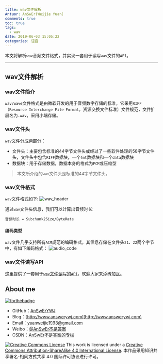 ```yaml
---
title: wav文件解析
Antuor: AnSwEr(Weijie Yuan)
comments: true
toc: true
tags:
  - wav
date: 2019-06-03 15:06:22
categories: 语音
---
```


本文将解析`wav`音频文件格式，并实现一套用于读写`wav`文件的`API`。

----------
<!--more-->

## wav文件解析
### wav文件简介
`wav/wave`文件格式是由微软开发的用于音频数字存储的标准，它采用`RIFF`（`Resource Interchange File Format`，资源交换文件标准）文件规范，文件扩展名为`.wav`，采用小端存储。  

### wav文件头
`wav`文件分成两部分：  
- 文件头：主要包含标准的44字节文件头或经过了一些软件处理的58字节文件头，文件头中包含`RIFF`数据块，一个`fmt`数据块和一个`data`数据块  
- 数据块：用于存储数据，数据本身的格式为`PCM`或压缩型

> 本文所介绍的`wav`文件头是标准的44字节文件头。

### wav文件格式
`wav`文件格式如下:
![wav_header](wav_header.png)

通过`wav`文件头信息，我们可以计算出音频时长:
```
音频时长 = Subchunk2Size/ByteRate
```

#### 编码类型
`wav`文件几乎支持所有`ACM`规范的编码格式，其信息存储在文件头`21`、`22`两个字节中，有如下编码格式：
![audio_code](audio_code.png)


### wav文件读写API
这里提供了一套用于[`wav`文件读写的`API`](https://github.com/AudioTools/wavfile)，欢迎大家来添砖加瓦。

## About me
[![forthebadge](http://forthebadge.com/images/badges/ages-20-30.svg)](http://forthebadge.com)
- GitHub：[AnSwErYWJ](https://github.com/AnSwErYWJ)
- Blog：[http://www.answerywj.com](http://www.answerywj.com)
- Email：[yuanweijie1993@gmail.com](https://mail.google.com)
- Weibo：[@AnSwEr不是答案](http://weibo.com/1783591593)
- CSDN：[AnSwEr不是答案的专栏](http://blog.csdn.net/u011192270)

<a rel="license" href="http://creativecommons.org/licenses/by-sa/4.0/"><img alt="Creative Commons License" style="border-width:0" src="https://i.creativecommons.org/l/by-sa/4.0/88x31.png" /></a> This work is licensed under a <a rel="license" href="http://creativecommons.org/licenses/by-sa/4.0/">Creative Commons Attribution-ShareAlike 4.0 International License</a>.
本作品采用知识共享署名-相同方式共享 4.0 国际许可协议进行许可。